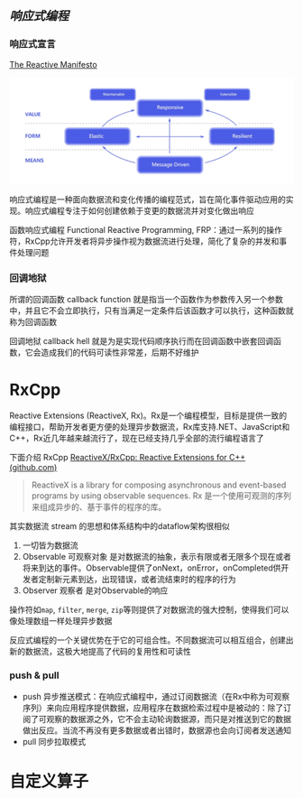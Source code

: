 ## *响应式编程*

### 响应式宣言

[The Reactive Manifesto](https://www.reactivemanifesto.org/)



<img src="响应式编程宣言.webp">

响应式编程是一种面向数据流和变化传播的编程范式，旨在简化事件驱动应用的实现。响应式编程专注于如何创建依赖于变更的数据流并对变化做出响应









函数响应式编程 Functional Reactive Programming, FRP：通过一系列的操作符，RxCpp允许开发者将异步操作视为数据流进行处理，简化了复杂的并发和事件处理问题







### 回调地狱

所谓的回调函数 callback function 就是指当一个函数作为参数传入另一个参数中，并且它不会立即执行，只有当满足一定条件后该函数才可以执行，这种函数就称为回调函数

回调地狱 callback hell 就是为是实现代码顺序执行而在回调函数中嵌套回调函数，它会造成我们的代码可读性非常差，后期不好维护





# RxCpp

Reactive Extensions (ReactiveX, Rx)。Rx是一个编程模型，目标是提供一致的编程接口，帮助开发者更方便的处理异步数据流，Rx库支持.NET、JavaScript和C++，Rx近几年越来越流行了，现在已经支持几乎全部的流行编程语言了

下面介绍 RxCpp [ReactiveX/RxCpp: Reactive Extensions for C++ (github.com)](https://github.com/ReactiveX/RxCpp)



> ReactiveX is a library for composing asynchronous and event-based programs by using observable sequences. Rx 是一个使用可观测的序列来组成异步的、基于事件的程序的库。



其实数据流 stream 的思想和体系结构中的dataflow架构很相似



1. 一切皆为数据流
2. Observable 可观察对象 是对数据流的抽象，表示有限或者无限多个现在或者将来到达的事件。Observable提供了onNext，onError，onCompleted供开发者定制新元素到达，出现错误，或者流结束时的程序的行为
3. Observer 观察者 是对Observable的响应

操作符如`map`, `filter`, `merge`, `zip`等则提供了对数据流的强大控制，使得我们可以像处理数组一样处理异步数据

反应式编程的一个关键优势在于它的可组合性。不同数据流可以相互组合，创建出新的数据流，这极大地提高了代码的复用性和可读性





### push & pull

* push 异步推送模式：在响应式编程中，通过订阅数据流（在Rx中称为可观察序列）来向应用程序提供数据，应用程序在数据检索过程中是被动的：除了订阅了可观察的数据源之外，它不会主动轮询数据源，而只是对推送到它的数据做出反应。当流不再没有更多数据或者出错时，数据源也会向订阅者发送通知
* pull 同步拉取模式



# 自定义算子